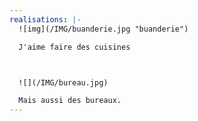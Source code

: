 ```yaml
---
realisations: |-
  ![img](/IMG/buanderie.jpg "buanderie")

  J﻿'aime faire des cuisines



  ![](/IMG/bureau.jpg)

  M﻿ais aussi des bureaux.
---
```

